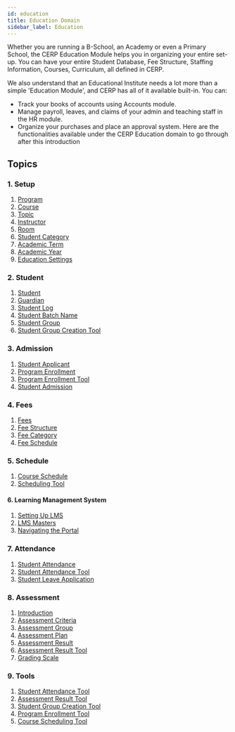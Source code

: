 ```yaml
---
id: education
title: Education Domain
sidebar_label: Education
---
```


Whether you are running a B-School, an Academy or even a Primary School, the CERP Education Module helps you in organizing your entire set-up. You can have your entire Student Database, Fee Structure, Staffing Information, Courses, Curriculum, all defined in CERP.

We also understand that an Educational Institute needs a lot more than a simple 'Education Module', and CERP has all of it available built-in. You can:

- Track your books of accounts using Accounts module.
- Manage payroll, leaves, and claims of your admin and teaching staff in the HR module.
- Organize your purchases and place an approval system.
  Here are the functionalities available under the CERP Education domain to go through after this introduction

## Topics

### 1. Setup

1. [Program](/docs/industryModule/education/program)
2. [Course](/docs/industryModule/education/course)
3. [Topic](/docs/industryModule/education/topic)
4. [Instructor](/docs/industryModule/education/instruct)
5. [Room](/docs/industryModule/education/room)
6. [Student Category](/docs/industryModule/education/studentCat)
7. [Academic Term](/docs/industryModule/education/acadTeam)
8. [Academic Year](/docs/industryModule/education/acadY)
9. [Education Settings](/docs/industryModule/education/eduSett)

### 2. Student

1. [Student](/docs/industryModule/education/student)
1. [Guardian](/docs/industryModule/education/guardian)
1. [Student Log](/docs/industryModule/education/studLog)
1. [Student Batch Name](/docs/industryModule/education/studBatchN)
1. [Student Group](/docs/industryModule/education/studentGrp)
1. [Student Group Creation Tool](/docs/industryModule/education/studentGrpCr)

### 3. Admission

1. [Student Applicant](/docs/industryModule/education/studApp)
1. [Program Enrollment](/docs/industryModule/education/progEnr)
1. [Program Enrollment Tool](/docs/industryModule/education/progEnrTool)
1. [Student Admission](/docs/industryModule/education/studAd)

### 4. Fees

1. [Fees](/docs/industryModule/education/fees)
1. [Fee Structure](/docs/industryModule/education/feeStr)
1. [Fee Category](/docs/industryModule/education/feeCat)
1. [Fee Schedule](/docs/industryModule/education/feeSch)

### 5. Schedule

1. [Course Schedule](/docs/industryModule/education/courseSch)
1. [Scheduling Tool](/docs/industryModule/education/schTool)

#### 6. Learning Management System

1. [Setting Up LMS](/docs/industryModule/education/settLMS)
1. [LMS Masters](/docs/industryModule/education/lmsMas)
1. [Navigating the Portal](/docs/industryModule/education/navPortal)

### 7. Attendance

1. [Student Attendance](/docs/industryModule/education/studAtt)
1. [Student Attendance Tool](/docs/industryModule/education/studAttTool)
1. [Student Leave Application](/docs/industryModule/education/studLvApp)

### 8. Assessment

1. [Introduction](/docs/industryModule/education/intro)
1. [Assessment Criteria](/docs/industryModule/education/assCri)
1. [Assessment Group](/docs/industryModule/education/assGrp)
1. [Assessment Plan](/docs/industryModule/education/assPlan)
1. [Assessment Result](/docs/industryModule/education/assResult)
1. [Assessment Result Tool](/docs/industryModule/education/assResultTool)
1. [Grading Scale](/docs/industryModule/education/gradingSc)

### 9. Tools

1. [Student Attendance Tool](/docs/industryModule/education/studAttTool)
1. [Assessment Result Tool](/docs/industryModule/education/assResultTool)
1. [Student Group Creation Tool](/docs/industryModule/education/studentGrpCr)
1. [Program Enrollment Tool](/docs/industryModule/education/progEnrTool)
1. [Course Scheduling Tool](/docs/industryModule/education/courseSchTool)
